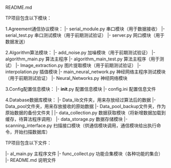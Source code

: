 README.md

TP项目包含以下模块：

1.Agreement通信协议模块：
    |- serial_module.py 串口模块（用于数据接收）
    |- serial_test.py 串口测试模块（用于前期测试验证）
    |- server.py 网口模块（用于数据发送）
    
2.Algorithm算法模块：
    |- add_noise.py 加噪模块（用于前期测试验证）
    |- algorithm_main.py 算法主程序
    |- algorithm_main_test.py 算法主程序（用于测试）
    |- Image_extraction.py 图片提取模块（用于前期测试验证）
    |- interpolation.py 插值模块
    |- main_neural_network.py 神经网络主程序测试模块（用于前期测试验证）
    |- Neural_Networks.py 神经网络模块
    
3.Config配置信息模块：
    |- __init__.py 配置信息模块
    |- config.ini 配置信息文件
    
4.Database数据库模块：
    |- Data_lib文件夹，用来存放经过算法后的数据
    |- Data_pool文件夹，用来存放接收的原始数据
    |- Data_pool_backup文件夹，作为原始数据的备份文件夹
    |
    |- data_collection.py 数据获取模块（将新增数据加载到缓存，待算法程序调用）
    |- data_storage.py 数据存储模块
    |- scanning_interface.py 扫描接口模块（供通信模块调用，通信模块给出执行命令，开始扫描数据库）
    


TP项目包含以下文件：

|- al_main.py 主程序文件
|- func_collect.py 功能合集模块（各种功能的集合）
|- README.md 说明文件